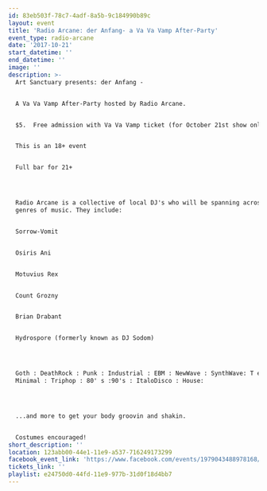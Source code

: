 ```yaml
---
id: 83eb503f-78c7-4adf-8a5b-9c184990b89c
layout: event
title: 'Radio Arcane: der Anfang- a Va Va Vamp After-Party'
event_type: radio-arcane
date: '2017-10-21'
start_datetime: ''
end_datetime: ''
image: ''
description: >-
  Art Sanctuary presents: der Anfang -


  A Va Va Vamp After-Party hosted by Radio Arcane.


  $5.  Free admission with Va Va Vamp ticket (for October 21st show only)


  This is an 18+ event


  Full bar for 21+




  Radio Arcane is a collective of local DJ's who will be spanning across various
  genres of music. They include:


  Sorrow-Vomit


  Osiris Ani


  Motuvius Rex


  Count Grozny


  Brian Drabant


  Hydrospore (formerly known as DJ Sodom)




  Goth : DeathRock : Punk : Industrial : EBM : NewWave : SynthWave: T echno :
  Minimal : Triphop : 80' s :90's : ItaloDisco : House:




  ...and more to get your body groovin and shakin.


  Costumes encouraged!
short_description: ''
location: 123abb00-44e1-11e9-a537-716249173299
facebook_event_link: 'https://www.facebook.com/events/1979043488978168/'
tickets_link: ''
playlist: e24750d0-44fd-11e9-977b-31d0f18d4bb7
---
```

